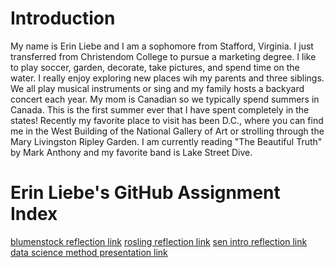 # Introduction

My name is Erin Liebe and I am a sophomore from Stafford, Virginia. I just transferred from Christendom College to pursue a marketing degree. I like to play soccer, garden, decorate, take pictures, and spend time on the water. I really enjoy exploring new places wih my parents and three siblings. We all play musical instruments or sing and my family hosts a backyard concert each year. My mom is Canadian so we typically spend summers in Canada. This is the first summer ever that I have spent completely in the states! Recently my favorite place to visit has been D.C., where you can find me in the West Building of the National Gallery of Art or strolling through the Mary Livingston Ripley Garden. I am currently reading "The Beautiful Truth" by Mark Anthony and my favorite band is Lake Street Dive.


# Erin Liebe's GitHub Assignment Index

[blumenstock reflection link](blumenstock.md)
[rosling reflection link](rosling.md)
[sen intro reflection link](as.md)
[data science method presentation link](auroraproject.md)

